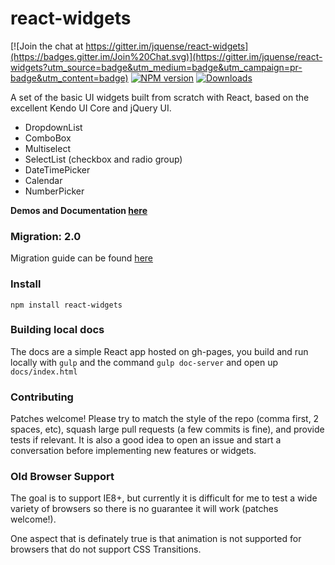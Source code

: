 react-widgets
=============

[![Join the chat at https://gitter.im/jquense/react-widgets](https://badges.gitter.im/Join%20Chat.svg)](https://gitter.im/jquense/react-widgets?utm_source=badge&utm_medium=badge&utm_campaign=pr-badge&utm_content=badge)
[![NPM version][npm-image]][npm-url]
[![Downloads][downloads-image]][downloads-url]

A set of the basic UI widgets built from scratch with React, based on the excellent Kendo UI Core and jQuery UI. 

- DropdownList
- ComboBox
- Multiselect
- SelectList (checkbox and radio group)
- DateTimePicker
- Calendar 
- NumberPicker 

__Demos and Documentation [here](http://jquense.github.io/react-widgets/docs/)__

### Migration: 2.0

Migration guide can be found [here](http://jquense.github.io/react-widgets/docs/index.htm#migration)

### Install

`npm install react-widgets`

### Building local docs

The docs are a simple React app hosted on gh-pages, you build and run locally with `gulp` and the command `gulp doc-server` and open up `docs/index.html`

### Contributing 

Patches welcome! Please try to match the style of the repo (comma first, 2 spaces, etc), squash large pull requests (a few commits is fine), and provide tests if relevant. It is also a good idea to open an issue and start a conversation before implementing new features or widgets.

### Old Browser Support

The goal is to support IE8+, but currently it is difficult for me to test a wide variety of browsers so there is no guarantee 
it will work (patches welcome!).

One aspect that is definately true is that animation is not supported for browsers that do not support CSS Transitions.


[npm-image]: https://img.shields.io/npm/v/react-widgets.svg?style=flat-square
[npm-url]: https://npmjs.org/package/react-widgets
[downloads-image]: http://img.shields.io/npm/dm/react-widgets.svg?style=flat-square
[downloads-url]: https://npmjs.org/package/react-widgets
